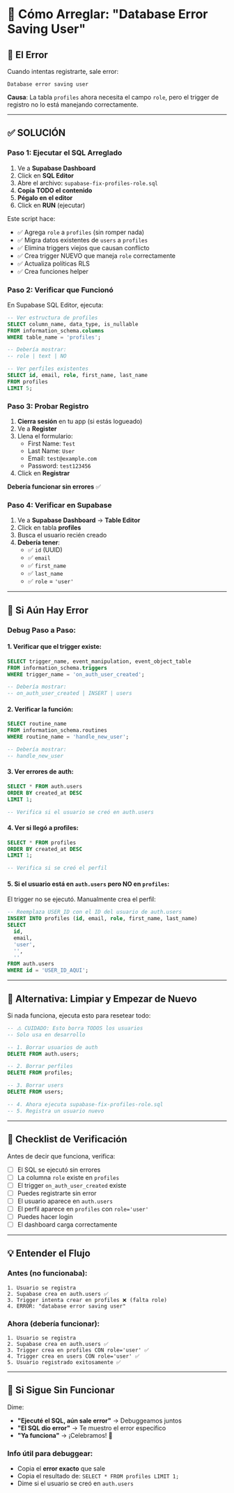 # 🔧 Cómo Arreglar: "Database Error Saving User"

## 🚨 El Error

Cuando intentas registrarte, sale error:
```
Database error saving user
```

**Causa**: La tabla `profiles` ahora necesita el campo `role`, pero el trigger de registro no lo está manejando correctamente.

---

## ✅ SOLUCIÓN

### Paso 1: Ejecutar el SQL Arreglado

1. Ve a **Supabase Dashboard**
2. Click en **SQL Editor**
3. Abre el archivo: `supabase-fix-profiles-role.sql`
4. **Copia TODO el contenido**
5. **Pégalo en el editor**
6. Click en **RUN** (ejecutar)

Este script hace:
- ✅ Agrega `role` a `profiles` (sin romper nada)
- ✅ Migra datos existentes de `users` a `profiles`
- ✅ Elimina triggers viejos que causan conflicto
- ✅ Crea trigger NUEVO que maneja `role` correctamente
- ✅ Actualiza políticas RLS
- ✅ Crea funciones helper

### Paso 2: Verificar que Funcionó

En Supabase SQL Editor, ejecuta:

```sql
-- Ver estructura de profiles
SELECT column_name, data_type, is_nullable 
FROM information_schema.columns 
WHERE table_name = 'profiles';

-- Debería mostrar:
-- role | text | NO

-- Ver perfiles existentes
SELECT id, email, role, first_name, last_name 
FROM profiles 
LIMIT 5;
```

### Paso 3: Probar Registro

1. **Cierra sesión** en tu app (si estás logueado)
2. Ve a **Register**
3. Llena el formulario:
   - First Name: `Test`
   - Last Name: `User`
   - Email: `test@example.com`
   - Password: `test123456`
4. Click en **Registrar**

**Debería funcionar sin errores** ✅

### Paso 4: Verificar en Supabase

1. Ve a **Supabase Dashboard** → **Table Editor**
2. Click en tabla **profiles**
3. Busca el usuario recién creado
4. **Debería tener**:
   - ✅ `id` (UUID)
   - ✅ `email`
   - ✅ `first_name`
   - ✅ `last_name`
   - ✅ `role` = `'user'`

---

## 🐛 Si Aún Hay Error

### Debug Paso a Paso:

#### 1. Verificar que el trigger existe:

```sql
SELECT trigger_name, event_manipulation, event_object_table 
FROM information_schema.triggers 
WHERE trigger_name = 'on_auth_user_created';

-- Debería mostrar:
-- on_auth_user_created | INSERT | users
```

#### 2. Verificar la función:

```sql
SELECT routine_name 
FROM information_schema.routines 
WHERE routine_name = 'handle_new_user';

-- Debería mostrar:
-- handle_new_user
```

#### 3. Ver errores de auth:

```sql
SELECT * FROM auth.users 
ORDER BY created_at DESC 
LIMIT 1;

-- Verifica si el usuario se creó en auth.users
```

#### 4. Ver si llegó a profiles:

```sql
SELECT * FROM profiles 
ORDER BY created_at DESC 
LIMIT 1;

-- Verifica si se creó el perfil
```

#### 5. Si el usuario está en `auth.users` pero NO en `profiles`:

El trigger no se ejecutó. Manualmente crea el perfil:

```sql
-- Reemplaza USER_ID con el ID del usuario de auth.users
INSERT INTO profiles (id, email, role, first_name, last_name)
SELECT 
  id, 
  email,
  'user',
  '',
  ''
FROM auth.users 
WHERE id = 'USER_ID_AQUI';
```

---

## 🔄 Alternativa: Limpiar y Empezar de Nuevo

Si nada funciona, ejecuta esto para resetear todo:

```sql
-- ⚠️ CUIDADO: Esto borra TODOS los usuarios
-- Solo usa en desarrollo

-- 1. Borrar usuarios de auth
DELETE FROM auth.users;

-- 2. Borrar perfiles
DELETE FROM profiles;

-- 3. Borrar users
DELETE FROM users;

-- 4. Ahora ejecuta supabase-fix-profiles-role.sql
-- 5. Registra un usuario nuevo
```

---

## 📝 Checklist de Verificación

Antes de decir que funciona, verifica:

- [ ] El SQL se ejecutó sin errores
- [ ] La columna `role` existe en `profiles`
- [ ] El trigger `on_auth_user_created` existe
- [ ] Puedes registrarte sin error
- [ ] El usuario aparece en `auth.users`
- [ ] El perfil aparece en `profiles` con `role='user'`
- [ ] Puedes hacer login
- [ ] El dashboard carga correctamente

---

## 💡 Entender el Flujo

### Antes (no funcionaba):
```
1. Usuario se registra
2. Supabase crea en auth.users ✅
3. Trigger intenta crear en profiles ❌ (falta role)
4. ERROR: "database error saving user"
```

### Ahora (debería funcionar):
```
1. Usuario se registra
2. Supabase crea en auth.users ✅
3. Trigger crea en profiles CON role='user' ✅
4. Trigger crea en users CON role='user' ✅
5. Usuario registrado exitosamente ✅
```

---

## 🎯 Si Sigue Sin Funcionar

Dime:
- **"Ejecuté el SQL, aún sale error"** → Debuggeamos juntos
- **"El SQL dio error"** → Te muestro el error específico
- **"Ya funciona"** → ¡Celebramos! 🎉

### Info útil para debuggear:
- Copia el **error exacto** que sale
- Copia el resultado de: `SELECT * FROM profiles LIMIT 1;`
- Dime si el usuario se creó en `auth.users`
